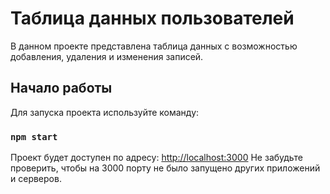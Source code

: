 # Таблица данных пользователей

В данном проекте представлена таблица данных с возможностью добавления, удаления и изменения записей.

## Начало работы

Для запуска проекта используйте команду:

### `npm start`

Проект будет доступен по адресу:
[http://localhost:3000](http://localhost:3000)
Не забудьте проверить, чтобы на 3000 порту не было запущено других приложений и серверов.